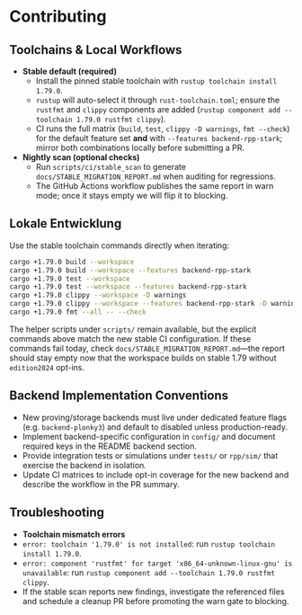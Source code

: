 # Contributing

## Toolchains & Local Workflows

- **Stable default (required)**
  - Install the pinned stable toolchain with `rustup toolchain install 1.79.0`.
  - `rustup` will auto-select it through `rust-toolchain.toml`; ensure the `rustfmt` and `clippy` components are added (`rustup component add --toolchain 1.79.0 rustfmt clippy`).
  - CI runs the full matrix (`build`, `test`, `clippy -D warnings`, `fmt --check`) for the default feature set **and** with `--features backend-rpp-stark`; mirror both combinations locally before submitting a PR.
- **Nightly scan (optional checks)**
  - Run `scripts/ci/stable_scan` to generate `docs/STABLE_MIGRATION_REPORT.md` when auditing for regressions.
  - The GitHub Actions workflow publishes the same report in warn mode; once it stays empty we will flip it to blocking.

## Lokale Entwicklung

Use the stable toolchain commands directly when iterating:

```bash
cargo +1.79.0 build --workspace
cargo +1.79.0 build --workspace --features backend-rpp-stark
cargo +1.79.0 test --workspace
cargo +1.79.0 test --workspace --features backend-rpp-stark
cargo +1.79.0 clippy --workspace -D warnings
cargo +1.79.0 clippy --workspace --features backend-rpp-stark -D warnings
cargo +1.79.0 fmt --all -- --check
```

The helper scripts under `scripts/` remain available, but the explicit commands above match the new stable CI configuration.
If these commands fail today, check `docs/STABLE_MIGRATION_REPORT.md`—the report should stay empty now that the workspace builds on stable 1.79 without `edition2024` opt-ins.

## Backend Implementation Conventions

- New proving/storage backends must live under dedicated feature flags (e.g. `backend-plonky3`) and default to disabled unless production-ready.
- Implement backend-specific configuration in `config/` and document required keys in the README backend section.
- Provide integration tests or simulations under `tests/` or `rpp/sim/` that exercise the backend in isolation.
- Update CI matrices to include opt-in coverage for the new backend and describe the workflow in the PR summary.

## Troubleshooting

- **Toolchain mismatch errors**
- `error: toolchain '1.79.0' is not installed`: run `rustup toolchain install 1.79.0`.
- `error: component 'rustfmt' for target 'x86_64-unknown-linux-gnu' is unavailable`: run `rustup component add --toolchain 1.79.0 rustfmt clippy`.
- If the stable scan reports new findings, investigate the referenced files and schedule a cleanup PR before promoting the warn gate to blocking.
